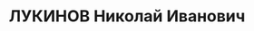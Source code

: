 ---
title: ЛУКИНОВ Николай Иванович
description: "Род. в 1897, с. Евдокимовское, русский, обр.: низшее, бывший член ВКП(б).\
  \ Проживал: Красногвардейский р-н, с. Евдокимовское. \n  Арестован 21.09.1937. Приговор:\
  \ ВМН. Расстрелян"
---